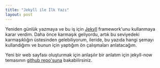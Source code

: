 ```yaml
---
title: "Jekyll ile İlk Yazı"
layout: post
---
```


Yeniden günlük yazmaya ve bu iş için [Jekyll](https://jekyllrb.com/)
framework'unu kullanmaya karar verdim. Daha önce karmaşık geliyordu, artık bu
seviyedeki karmaşıklığın üstesinden gelebiliyorum, ileride, bu yazıda hangi
şemayı kullandığımı ve bunun için yaptığım ön çalışmaları anlatacağım.

Yeni bir web sayfası oluşturmak için anlaşılır bir anlatım için jekyll-now temasının [github repo'suna](https://github.com/barryclark/jekyll-now) bakabilirsiniz.
